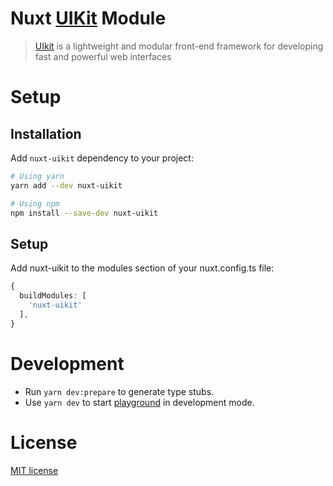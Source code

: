 # Nuxt [UIKit](https://github.com/uikit/uikit) Module

> [UIkit](https://github.com/uikit/uikit) is a lightweight and modular front-end framework for developing fast and powerful web interfaces

# Setup

## Installation
Add `nuxt-uikit` dependency to your project:

```bash
# Using yarn
yarn add --dev nuxt-uikit
```
```bash
# Using npm
npm install --save-dev nuxt-uikit
```

## Setup
Add nuxt-uikit to the modules section of your nuxt.config.ts file:

```ts
{
  buildModules: [
    'nuxt-uikit'
  ],
}

```
# Development

- Run `yarn dev:prepare` to generate type stubs.
- Use `yarn dev` to start [playground](./playground) in development mode.

# License
[MIT license](./LICENSE)
